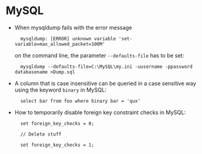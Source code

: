 # MySQL 

* When mysqldump fails with the error message

  `  mysqldump: [ERROR] unknown variable 'set-variable=max_allowed_packet=100M'`

  on the command line, the parameter `--defaults-file` has to be set:

  `  mysqldump --defaults-file=C:\MySQL\my.ini -uusername -ppassword databasename >Dump.sql`
  
* A column that is case insensitive can be queried in a case sensitive way using the keyword `binary` in MySQL:

  `  select bar from foo where binary bar = 'qux'`  
  
* How to temporarily disable foreign key constraint checks in MySQL:

  `  set foreign_key_checks = 0;`

  `  // Delete stuff`

  `  set foreign_key_checks = 1;`
